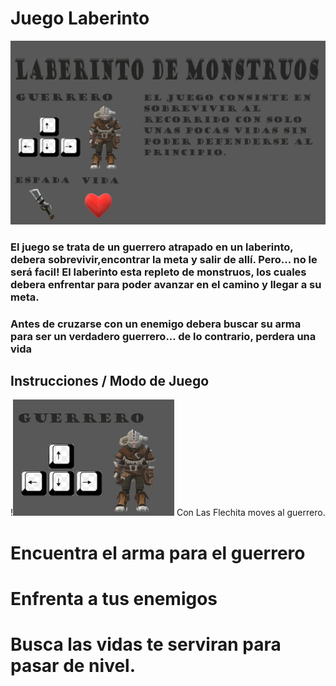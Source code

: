 # Juego Laberinto

![MenuJuegoLaberinto](https://github.com/AleRichter/juegoLaberinto/blob/main/laberintoGuerrero.jpeg)

### El juego se trata de un guerrero atrapado en un laberinto, debera sobrevivir,encontrar la meta y salir de allí. Pero... no le será facil! El laberinto esta repleto de monstruos, los cuales debera enfrentar para poder avanzar en el camino y llegar a su meta. 

### Antes de cruzarse con un enemigo debera buscar su arma para ser un verdadero guerrero... de lo contrario, perdera una vida

## Instrucciones / Modo de Juego

!![MoverAGuerrero](https://github.com/AleRichter/juegoLaberinto/blob/main/MoverAGuerrero.png) Con Las Flechita moves al guerrero.

# Encuentra el arma para el guerrero 
# Enfrenta a tus enemigos 
# Busca las vidas te serviran para pasar de nivel.


